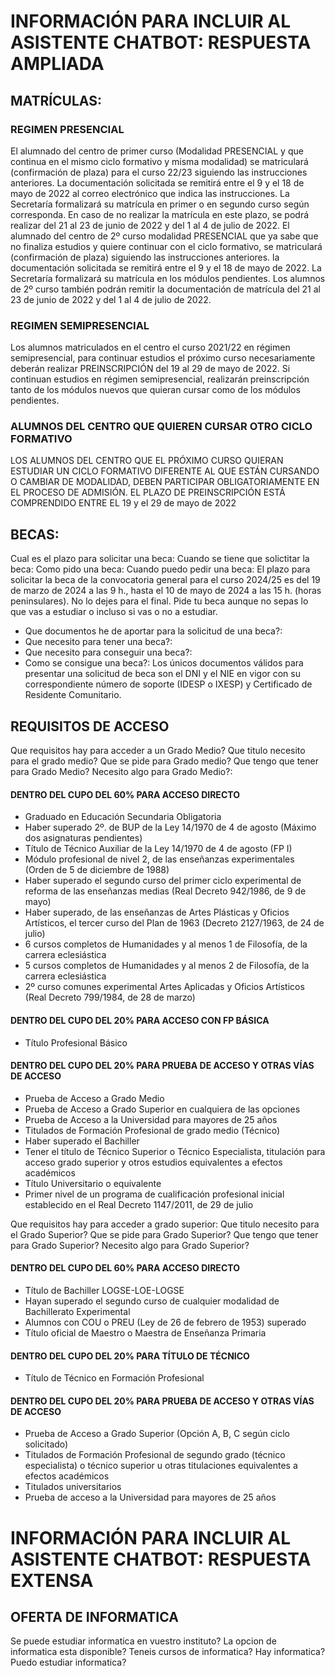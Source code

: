 # INFORMACIÓN PARA INCLUIR AL ASISTENTE CHATBOT: RESPUESTA AMPLIADA

## MATRÍCULAS:

### REGIMEN PRESENCIAL

El alumnado del centro de primer curso (Modalidad PRESENCIAL y que continua en el mismo ciclo formativo y misma modalidad) se matriculará (confirmación de plaza) para el curso 22/23 siguiendo las instrucciones anteriores. La documentación solicitada se remitirá entre el 9 y el 18 de mayo de 2022 al correo electrónico que indica las instrucciones. La Secretaría formalizará su matrícula en primer o en segundo curso según corresponda. En caso de no realizar la matrícula en este plazo, se podrá realizar del 21 al 23 de junio de 2022 y del 1 al 4 de julio de 2022.
El alumnado del centro de 2º curso modalidad PRESENCIAL que ya sabe que no finaliza estudios y quiere continuar con el ciclo formativo, se matriculará (confirmación de plaza) siguiendo las instrucciones anteriores. la documentación solicitada se remitirá  entre el 9 y el 18 de mayo de 2022. La Secretaría formalizará su matrícula en los módulos pendientes. Los alumnos de 2º curso también podrán remitir la documentación de matrícula del 21 al 23 de junio de 2022 y del 1 al 4 de julio de 2022.


### REGIMEN SEMIPRESENCIAL

Los alumnos matriculados en el centro el curso 2021/22 en régimen semipresencial, para continuar estudios el próximo curso necesariamente deberán realizar PREINSCRIPCIÓN del 19 al 29 de mayo de 2022. Si continuan estudios en régimen semipresencial, realizarán preinscripción tanto de los módulos nuevos que quieran cursar como de los módulos pendientes.


### ALUMNOS DEL CENTRO QUE QUIEREN CURSAR OTRO CICLO FORMATIVO

LOS ALUMNOS DEL CENTRO QUE EL PRÓXIMO CURSO QUIERAN ESTUDIAR UN CICLO FORMATIVO DIFERENTE AL QUE ESTÁN CURSANDO O CAMBIAR DE MODALIDAD, DEBEN PARTICIPAR OBLIGATORIAMENTE EN EL PROCESO DE ADMISIÓN. EL PLAZO DE PREINSCRIPCIÓN ESTÁ COMPRENDIDO ENTRE EL 19 y el 29 de mayo de 2022



## BECAS:

Cual es el plazo para solicitar una beca:
Cuando se tiene que solictitar la beca:
Como pido una beca:
Cuando puedo pedir una beca:
El plazo para solicitar la beca de la convocatoria general para el curso 2024/25 es del 19 de marzo de 2024 a las 9 h., hasta el 10 de mayo de 2024 a las 15 h. (horas peninsulares). No lo dejes para el final. Pide tu beca aunque no sepas lo que vas a estudiar o incluso si vas o no a estudiar.

* Que documentos he de aportar para la solicitud de una beca?:
* Que necesito para tener una beca?:
* Que necesito para conseguir una beca?:
* Como se consigue una beca?:
Los únicos documentos válidos para presentar una solicitud de beca son el DNI y el NIE en vigor con su correspondiente número de soporte (IDESP o IXESP) y Certificado de Residente Comunitario.



## REQUISITOS DE ACCESO

Que requisitos hay para acceder a un Grado Medio?
Que titulo necesito para el grado medio?
Que se pide para Grado medio?
Que tengo que tener para Grado Medio?
Necesito algo para Grado Medio?:
#### DENTRO DEL CUPO DEL 60% PARA ACCESO DIRECTO

- Graduado en Educación Secundaria Obligatoria
- Haber superado 2º. de BUP de la Ley 14/1970 de 4 de agosto (Máximo dos asignaturas pendientes)
- Título de Técnico Auxiliar de la Ley 14/1970 de 4 de agosto (FP I)
- Módulo profesional de nivel 2, de las enseñanzas experimentales (Orden de 5 de diciembre de 1988)
- Haber superado el segundo curso del primer ciclo experimental de reforma de las enseñanzas medias (Real Decreto 942/1986, de 9 de mayo)
- Haber superado, de las enseñanzas de Artes Plásticas y Oficios Artísticos, el tercer curso del Plan de 1963 (Decreto 2127/1963, de 24 de julio)
- 6 cursos completos de Humanidades y al menos 1 de Filosofía, de la carrera eclesiástica
- 5 cursos completos de Humanidades y al menos 2 de Filosofía, de la carrera eclesiástica
- 2º curso comunes experimental Artes Aplicadas y Oficios Artísticos (Real Decreto 799/1984, de 28 de marzo)

#### DENTRO DEL CUPO DEL 20% PARA ACCESO CON FP BÁSICA

- Título Profesional Básico

#### DENTRO DEL CUPO DEL 20% PARA PRUEBA DE ACCESO Y OTRAS VÍAS DE ACCESO

- Prueba de Acceso a Grado Medio 
- Prueba de Acceso a Grado Superior en cualquiera de las opciones
- Prueba de Acceso a la Universidad para mayores de 25 años
- Titulados de Formación Profesional de grado medio (Técnico)
- Haber superado el Bachiller
- Tener el título de Técnico Superior o Técnico Especialista, titulación para acceso grado superior y otros estudios equivalentes a efectos académicos
- Título Universitario o equivalente
- Primer nivel de un programa de cualificación profesional inicial establecido en el Real Decreto 1147/2011, de 29 de julio


Que requisitos hay para acceder a grado superior:
Que titulo necesito para el Grado Superior?
Que se pide para Grado Superior?
Que tengo que tener para Grado Superior?
Necesito algo para Grado Superior?
#### DENTRO DEL CUPO DEL 60% PARA ACCESO DIRECTO

- Título de Bachiller LOGSE-LOE-LOGSE
- Hayan superado el segundo curso de cualquier modalidad de Bachillerato Experimental
- Alumnos con COU o PREU (Ley de 26 de febrero de 1953) superado
- Título oficial de Maestro o Maestra de Enseñanza Primaria

#### DENTRO DEL CUPO DEL 20% PARA TÍTULO DE TÉCNICO

- Título de Técnico en Formación Profesional

#### DENTRO DEL CUPO DEL 20% PARA PRUEBA DE ACCESO Y OTRAS VÍAS DE ACCESO

- Prueba de Acceso a Grado Superior (Opción A, B, C según ciclo solicitado)
- Titulados de Formación Profesional de segundo grado (técnico especialista) o técnico superior u otras titulaciones equivalentes a efectos académicos
- Titulados universitarios
- Prueba de acceso a la Universidad para mayores de 25 años


# INFORMACIÓN PARA INCLUIR AL ASISTENTE CHATBOT: RESPUESTA EXTENSA

## OFERTA DE INFORMATICA

Se puede estudiar informatica en vuestro instituto?
La opcion de informatica esta disponible?
Teneis cursos de informatica?
Hay informatica?
Puedo estudiar informatica?

